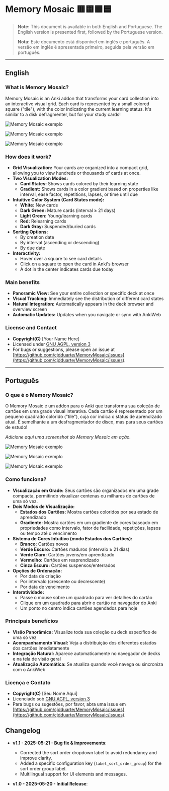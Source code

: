 # **Memory Mosaic 🟥🟨🟩🟦**

> **Note:** This document is available in both English and Portuguese. The English version is presented first, followed by the Portuguese version.
>
> **Nota:** Este documento está disponível em inglês e português. A versão em inglês é apresentada primeiro, seguida pela versão em português.

---

## **English**

### What is Memory Mosaic?

Memory Mosaic is an Anki addon that transforms your card collection into an interactive visual grid. Each card is represented by a small colored square ("tile"), with the color indicating the current learning status. It's similar to a disk defragmenter, but for your study cards!

![Memory Mosaic exemplo](https://i.ibb.co/8L2f5GjZ/image.png)

![Memory Mosaic exemplo](https://i.ibb.co/5XnVCRq0/image.png)

![Memory Mosaic exemplo](https://i.ibb.co/x8Jh5g4k/image.png)


### How does it work?

- **Grid Visualization:** Your cards are organized into a compact grid, allowing you to view hundreds or thousands of cards at once.
- **Two Visualization Modes:**
  - **Card States:** Shows cards colored by their learning state
  - **Gradient:** Shows cards in a color gradient based on properties like interval, ease factor, repetitions, lapses, or time until due
- **Intuitive Color System (Card States mode):**
  - **White:** New cards
  - **Dark Green:** Mature cards (interval ≥ 21 days)
  - **Light Green:** Young/learning cards
  - **Red:** Relearning cards
  - **Dark Gray:** Suspended/buried cards
- **Sorting Options:**
  - By creation date
  - By interval (ascending or descending)
  - By due date
- **Interactivity:**
  - Hover over a square to see card details
  - Click on a square to open the card in Anki's browser
  - A dot in the center indicates cards due today

### Main benefits

- **Panoramic View:** See your entire collection or specific deck at once
- **Visual Tracking:** Immediately see the distribution of different card states
- **Natural Integration:** Automatically appears in the deck browser and overview screen
- **Automatic Updates:** Updates when you navigate or sync with AnkiWeb

### License and Contact

- **Copyright(C)** [Your Name Here]
- Licensed under [GNU AGPL, version 3](http://www.gnu.org/licenses/agpl.html)
- For bugs or suggestions, please open an issue at [https://github.com/cjdduarte/MemoryMosaic/issues](https://github.com/cjdduarte/MemoryMosaic/issues).

---

## **Português**

### O que é o Memory Mosaic?

O Memory Mosaic é um addon para o Anki que transforma sua coleção de cartões em uma grade visual interativa. Cada cartão é representado por um pequeno quadrado colorido ("tile"), cuja cor indica o status de aprendizado atual. É semelhante a um desfragmentador de disco, mas para seus cartões de estudo!

*Adicione aqui uma screenshot do Memory Mosaic em ação.*

![Memory Mosaic exemplo](https://i.ibb.co/8L2f5GjZ/image.png)

![Memory Mosaic exemplo](https://i.ibb.co/5XnVCRq0/image.png)

![Memory Mosaic exemplo](https://i.ibb.co/x8Jh5g4k/image.png)

### Como funciona?

- **Visualização em Grade:** Seus cartões são organizados em uma grade compacta, permitindo visualizar centenas ou milhares de cartões de uma só vez.
- **Dois Modos de Visualização:**
  - **Estados dos Cartões:** Mostra cartões coloridos por seu estado de aprendizado
  - **Gradiente:** Mostra cartões em um gradiente de cores baseado em propriedades como intervalo, fator de facilidade, repetições, lapsos ou tempo até o vencimento
- **Sistema de Cores Intuitivo (modo Estados dos Cartões):**
  - **Branco:** Cartões novos
  - **Verde Escuro:** Cartões maduros (intervalo ≥ 21 dias)
  - **Verde Claro:** Cartões jovens/em aprendizado
  - **Vermelho:** Cartões em reaprendizado
  - **Cinza Escuro:** Cartões suspensos/enterrados
- **Opções de Ordenação:**
  - Por data de criação
  - Por intervalo (crescente ou decrescente)
  - Por data de vencimento
- **Interatividade:**
  - Passe o mouse sobre um quadrado para ver detalhes do cartão
  - Clique em um quadrado para abrir o cartão no navegador do Anki
  - Um ponto no centro indica cartões agendados para hoje

### Principais benefícios

- **Visão Panorâmica:** Visualize toda sua coleção ou deck específico de uma só vez
- **Acompanhamento Visual:** Veja a distribuição dos diferentes estados dos cartões imediatamente
- **Integração Natural:** Aparece automaticamente no navegador de decks e na tela de visão geral
- **Atualização Automática:** Se atualiza quando você navega ou sincroniza com o AnkiWeb

### Licença e Contato

- **Copyright(C)** [Seu Nome Aqui]
- Licenciado sob [GNU AGPL, version 3](http://www.gnu.org/licenses/agpl.html)
- Para bugs ou sugestões, por favor, abra uma issue em [https://github.com/cjdduarte/MemoryMosaic/issues](https://github.com/cjdduarte/MemoryMosaic/issues).

## **Changelog**

- **v1.1 - 2025-05-21 - Bug fix & Improvements**:
  - Corrected the sort order dropdown label to avoid redundancy and improve clarity.
  - Added a specific configuration key (`label_sort_order_group`) for the sort order group label.
  - Multilingual support for UI elements and messages.

- **v1.0 - 2025-05-20 - Initial Release**:
